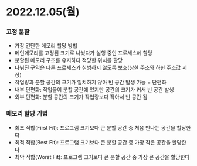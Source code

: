 # 2022.12.05(월)

### 고정 분할
- 가장 간단한 메모리 할당 방법
- 메인메모리를 고정된 크기로 나눴다가 실행 중인 프로세스에 할당
- 분할된 메모리 구조를 유지하다 적당한 위치를 할당
- 나눠진 구역은 다른 프로세스가 침범하지 않도록 보호(상한 주소와 하한 주소값 저장)
- 작업량과 분할 공간의 크기가 일치하지 않아 빈 공간 발생 가능 = 단편화
- 내부 단편화: 작업물이 분할 공간에 있지만 공간의 크기가 커서 빈 공간 발생
- 외부 단편화: 분할 공간의 크기가 작업량보다 작아서 빈 공간 됨

### 메모리 할당 기법
- 최초 적합(First Fit): 프로그램 크기보다 큰 분할 공간 중 처음 만나는 공간을 할당한다
- 최적 적합(Best Fit): 프로그램 크기보다 큰 분할 공간 중 가장 작은 공간을 할당한다
- 최악 적합(Worst Fit): 프로그램 크기보다 큰 분할 공간 중 가장 큰 공간을 할당한다